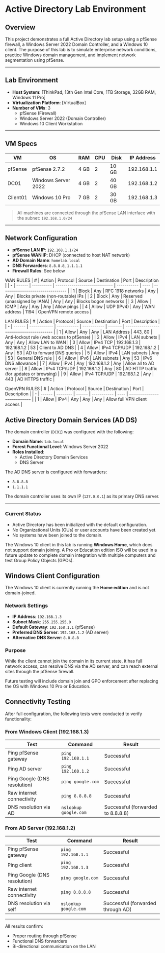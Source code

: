 # Active Directory Lab Environment

## Overview

This project demonstrates a full Active Directory lab setup using a pfSense firewall, a Windows Server 2022 Domain Controller, and a Windows 10 client. The purpose of this lab is to simulate enterprise network conditions, practice Windows domain management, and implement network segmentation using pfSense.

---

## Lab Environment

- **Host System**: [ThinkPad, 13th Gen Intel Core, 1TB Storage, 32GB RAM, Windows 11 Pro]
- **Virtualization Platform**: [VirtualBox]
- **Number of VMs**: 3
  - pfSense (Firewall)
  - Windows Server 2022 (Domain Controller)
  - Windows 10 Client Workstation

---

## VM Specs

| VM            | OS                 | RAM   | CPU | Disk   | IP Address     |
|---------------|--------------------|-------|-----|--------|----------------|
| pfSense       | pfSense 2.7.2      | 4 GB  | 2   | 10 GB  | 192.168.1.1    |
| DC01          | Windows Server 2022| 4 GB  | 2   | 40 GB  | 192.168.1.2    |
| Client01      | Windows 10 Pro     | 7 GB  | 2   | 30 GB  | 192.168.1.3    |

> All machines are connected through the pfSense LAN interface with the subnet: `192.168.1.0/24`

---

## Network Configuration

- **pfSense LAN IP**: `192.168.1.1/24`
- **pfSense WAN IP**: DHCP (connected to host NAT network)
- **AD Domain Name**: `homelab.local`
- **DNS Forwarders**: `8.8.8.8`, `1.1.1.1`
- **Firewall Rules**: See below
  
WAN RULES
| # | Action | Protocol   | Source                        | Destination | Port | Description                       |
| - | ------ | ---------- | ----------------------------- | ----------- | ---- | --------------------------------- |
| 1 | Block  | Any        | RFC 1918 networks             | Any         | Any  | Blocks private (non-routable) IPs |
| 2 | Block  | Any        | Reserved (unassigned by IANA) | Any         | Any  | Blocks bogon networks             |
| 3 | Allow  | ICMP       | Any                           | Any         | Any  | Allow pings                       |
| 4 | Allow  | UDP (IPv4) | Any                           | WAN address | 1194 | OpenVPN remote access             |


LAN RULES
| # | Action | Protocol     | Source      | Destination | Port    | Description                               |
| - | ------ | ------------ | ----------- | ----------- | ------- | ----------------------------------------- |
| 1 | Allow  | Any          | Any         | LAN Address | 443, 80 | Anti-lockout rule (web access to pfSense) |
| 2 | Allow  | IPv4         | LAN subnets | Any         | Any     | Allow LAN to WAN                          |
| 3 | Allow  | IPv4 TCP     | 192.168.1.3 | 192.168.1.2 | 53      | Client to AD DNS                          |
| 4 | Allow  | IPv4 TCP/UDP | 192.168.1.2 | Any         | 53      | AD to forward DNS queries                 |
| 5 | Allow  | IPv4         | LAN subnets | Any         | 53      | General DNS rule                          |
| 6 | Allow  | IPv6         | LAN subnets | Any         | 53      | IPv6 DNS allowance                        |
| 7 | Allow  | IPv4         | Any         | 192.168.1.2 | Any     | Allow all to AD server                    |
| 8 | Allow  | IPv4 TCP/UDP | 192.168.1.2 | Any         | 80      | AD HTTP traffic (for updates or browsing) |
| 9 | Allow  | IPv4 TCP/UDP | 192.168.1.2 | Any         | 443     | AD HTTPS traffic                          |

OpenVPN RULES
| # | Action | Protocol | Source | Destination | Port | Description                  |
| - | ------ | -------- | ------ | ----------- | ---- | ---------------------------- |
| 1 | Allow  | IPv4     | Any    | Any         | Any  | Allow full VPN client access |

## Active Directory Domain Services (AD DS)

The domain controller (`DC01`) was configured with the following:

- **Domain Name**: `lab.local`
- **Forest Functional Level**: Windows Server 2022
- **Roles Installed**:
  - Active Directory Domain Services
  - DNS Server

The AD DNS server is configured with forwarders:
- `8.8.8.8`
- `1.1.1.1`

The domain controller uses its own IP (`127.0.0.1`) as its primary DNS server.

---

### Current Status

- Active Directory has been initialized with the default configuration.
- No Organizational Units (OUs) or user accounts have been created yet.
- No systems have been joined to the domain.

The Windows 10 client in this lab is running **Windows Home**, which does not support domain joining. A Pro or Education edition ISO will be used in a future update to complete domain integration with multiple computers and test Group Policy Objects (GPOs).

## Windows Client Configuration

The Windows 10 client is currently running the **Home edition** and is not domain-joined.

### Network Settings

- **IP Address**: `192.168.1.3`
- **Subnet Mask**: `255.255.255.0`
- **Default Gateway**: `192.168.1.1` (pfSense)
- **Preferred DNS Server**: `192.168.1.2` (AD server)
- **Alternative DNS Server**: `8.8.8.8`

### Purpose

While the client cannot join the domain in its current state, it has full network access, can resolve DNS via the AD server, and can reach external sites through the pfSense firewall.

Future testing will include domain join and GPO enforcement after replacing the OS with Windows 10 Pro or Education.

## Connectivity Testing

After full configuration, the following tests were conducted to verify functionality:

### From Windows Client (192.168.1.3)

| Test                          | Command                    | Result                        |
|-------------------------------|----------------------------|-------------------------------|
| Ping pfSense gateway          | `ping 192.168.1.1`         | Successful                    |
| Ping AD server                | `ping 192.168.1.2`         | Successful                    |
| Ping Google (DNS resolution)  | `ping google.com`          | Successful                    |
| Raw internet connectivity     | `ping 8.8.8.8`              | Successful                    |
| DNS resolution via AD         | `nslookup google.com`      | Successful (forwarded to 8.8.8.8) |

### From AD Server (192.168.1.2)

| Test                          | Command                    | Result                        |
|-------------------------------|----------------------------|-------------------------------|
| Ping pfSense gateway          | `ping 192.168.1.1`         | Successful                    |
| Ping client                   | `ping 192.168.1.3`         | Successful                    |
| Ping Google (DNS resolution)  | `ping google.com`          | Successful                    |
| Raw internet connectivity     | `ping 8.8.8.8`              | Successful                    |
| DNS resolution via self       | `nslookup google.com`      | Successful (forwarded through AD) |

---

All results confirm:
- Proper routing through pfSense
- Functional DNS forwarders
- Bi-directional communication on the LAN
